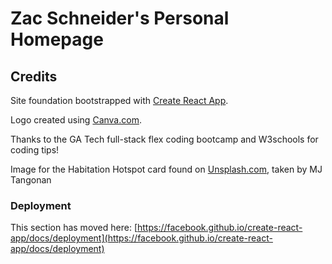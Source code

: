 # Zac Schneider's Personal Homepage

## Credits
Site foundation bootstrapped with [Create React App](https://github.com/facebook/create-react-app).

Logo created using [Canva.com](https://www.canva.com/).

Thanks to the GA Tech full-stack flex coding bootcamp and W3schools for coding tips!

Image for the Habitation Hotspot card found on [Unsplash.com](https://unsplash.com/photos/wKfTNWaDYgs), taken by MJ Tangonan

### Deployment

This section has moved here: [https://facebook.github.io/create-react-app/docs/deployment](https://facebook.github.io/create-react-app/docs/deployment)
